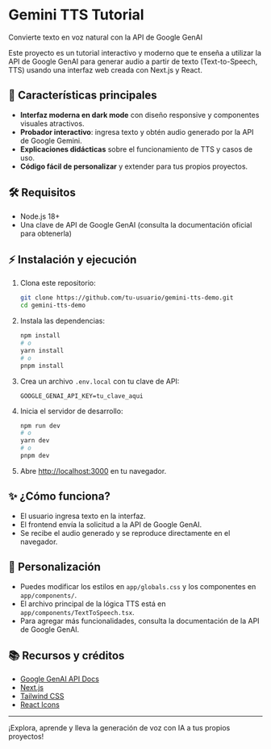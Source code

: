 # Gemini TTS Tutorial

Convierte texto en voz natural con la API de Google GenAI

Este proyecto es un tutorial interactivo y moderno que te enseña a utilizar la API de Google GenAI para generar audio a partir de texto (Text-to-Speech, TTS) usando una interfaz web creada con Next.js y React.

## 🚀 Características principales

- **Interfaz moderna en dark mode** con diseño responsive y componentes visuales atractivos.
- **Probador interactivo**: ingresa texto y obtén audio generado por la API de Google Gemini.
- **Explicaciones didácticas** sobre el funcionamiento de TTS y casos de uso.
- **Código fácil de personalizar** y extender para tus propios proyectos.

## 🛠️ Requisitos
- Node.js 18+
- Una clave de API de Google GenAI (consulta la documentación oficial para obtenerla)

## ⚡ Instalación y ejecución

1. Clona este repositorio:
   ```bash
   git clone https://github.com/tu-usuario/gemini-tts-demo.git
   cd gemini-tts-demo
   ```
2. Instala las dependencias:
   ```bash
   npm install
   # o
   yarn install
   # o
   pnpm install
   ```
3. Crea un archivo `.env.local` con tu clave de API:
   ```env
   GOOGLE_GENAI_API_KEY=tu_clave_aqui
   ```
4. Inicia el servidor de desarrollo:
   ```bash
   npm run dev
   # o
   yarn dev
   # o
   pnpm dev
   ```
5. Abre [http://localhost:3000](http://localhost:3000) en tu navegador.

## ✨ ¿Cómo funciona?
- El usuario ingresa texto en la interfaz.
- El frontend envía la solicitud a la API de Google GenAI.
- Se recibe el audio generado y se reproduce directamente en el navegador.

## 🎨 Personalización
- Puedes modificar los estilos en `app/globals.css` y los componentes en `app/components/`.
- El archivo principal de la lógica TTS está en `app/components/TextToSpeech.tsx`.
- Para agregar más funcionalidades, consulta la documentación de la API de Google GenAI.

## 📚 Recursos y créditos
- [Google GenAI API Docs](https://cloud.google.com/ai/docs/genai)
- [Next.js](https://nextjs.org/)
- [Tailwind CSS](https://tailwindcss.com/)
- [React Icons](https://react-icons.github.io/react-icons/)

---

¡Explora, aprende y lleva la generación de voz con IA a tus propios proyectos!
